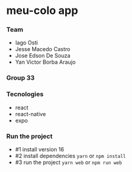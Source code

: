 # meu-colo app 
### Team
- Iago Osti
- Jesse Macedo Castro
- Jose Edson De Souza
- Yan Victor Borba Araujo
### Group 33
### Tecnologies
- react
- react-native
- expo  
### Run the project
- #1 install 
  version 16 
- #2 install dependencies
  `yarn` or `npm install`   
- #3 run the project 
  `yarn web` or `npm run web` 
  
